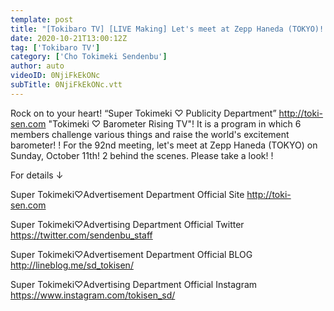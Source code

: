 ```yaml
---
template: post
title: "[Tokibaro TV] [LIVE Making] Let's meet at Zepp Haneda (TOKYO)! Backstage Part 2 ep.92"
date: 2020-10-21T13:00:12Z
tag: ['Tokibaro TV']
category: ['Cho Tokimeki Sendenbu']
author: auto 
videoID: 0NjiFkEkONc
subTitle: 0NjiFkEkONc.vtt
---
```

Rock on to your heart! “Super Tokimeki ♡ Publicity Department” http://toki-sen.com
"Tokimeki ♡ Barometer Rising TV"!
It is a program in which 6 members challenge various things and raise the world's excitement barometer! !
For the 92nd meeting, let's meet at Zepp Haneda (TOKYO) on Sunday, October 11th! 2 behind the scenes.
Please take a look! !

For details ↓

Super Tokimeki♡Advertisement Department Official Site
http://toki-sen.com

Super Tokimeki♡Advertising Department Official Twitter
https://twitter.com/sendenbu_staff

Super Tokimeki♡Advertisement Department Official BLOG
http://lineblog.me/sd_tokisen/

Super Tokimeki♡Advertising Department Official Instagram
https://www.instagram.com/tokisen_sd/